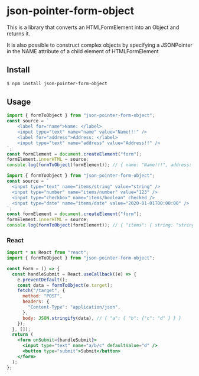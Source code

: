 # json-pointer-form-object

This is a library that converts an HTMLFormElement into an Object and returns it.

It is also possible to construct complex objects by specifying a JSONPointer in the NAME attribute of a child element of HTMLFormElement

## Install

```bash
$ npm install json-pointer-form-object
```

## Usage

```typescript
import { formToObject } from "json-pointer-form-object";
const source = `
    <label for="name">Name: </label>
    <input type="text" name="name" value="Name!!!" />
    <label for="address">Address: </label>
    <input type="text" name="address" value="Address!!" />
`;
const formElement = document.createElement("form");
formElement.innerHTML = source;
console.log(formToObject(formElement)); // { name: "Name!!!", address: "Address!!" }
```

```typescript
import { formToObject } from "json-pointer-form-object";
const source = `
  <input type="text" name="items/string" value="string" />
  <input type="number" name="items/number" value="123" />
  <input type="checkbox" name="items/boolean" checked />
  <input type="date" name="items/date" value="2020-01-01T00:00:00" />
`;
const formElement = document.createElement("form");
formElement.innerHTML = source;
console.log(formToObject(formElement)); // { "items": { string: "string", number: 123, boolean: true, date: Date } }
```

### React

```jsx
import * as React from "react";
import { formToObject } from "json-pointer-form-object";

const Form = () => {
  const handleSubmit = React.useCallback((e) => {
    e.preventDefault();
    const data = formToObject(e.target);
    fetch("/target", {
      method: "POST",
      headers: {
        "Content-Type": "application/json",
      },
      body: JSON.stringify(data), // { "a": { "b": {"c": "d" } } }
    });
  }, []);
  return (
    <form onSubmit={handleSubmit}>
      <input type="text" name="a/b/c" defaultValue="d" />
      <button type="submit">Submit</button>
    </form>
  );
};
```

